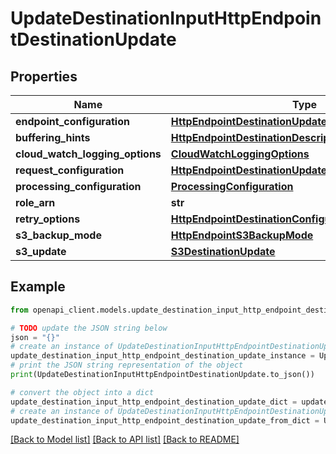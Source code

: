 # UpdateDestinationInputHttpEndpointDestinationUpdate


## Properties

Name | Type | Description | Notes
------------ | ------------- | ------------- | -------------
**endpoint_configuration** | [**HttpEndpointDestinationUpdateEndpointConfiguration**](HttpEndpointDestinationUpdateEndpointConfiguration.md) |  | [optional] 
**buffering_hints** | [**HttpEndpointDestinationDescriptionBufferingHints**](HttpEndpointDestinationDescriptionBufferingHints.md) |  | [optional] 
**cloud_watch_logging_options** | [**CloudWatchLoggingOptions**](CloudWatchLoggingOptions.md) |  | [optional] 
**request_configuration** | [**HttpEndpointDestinationUpdateRequestConfiguration**](HttpEndpointDestinationUpdateRequestConfiguration.md) |  | [optional] 
**processing_configuration** | [**ProcessingConfiguration**](ProcessingConfiguration.md) |  | [optional] 
**role_arn** | **str** |  | [optional] 
**retry_options** | [**HttpEndpointDestinationConfigurationRetryOptions**](HttpEndpointDestinationConfigurationRetryOptions.md) |  | [optional] 
**s3_backup_mode** | [**HttpEndpointS3BackupMode**](HttpEndpointS3BackupMode.md) |  | [optional] 
**s3_update** | [**S3DestinationUpdate**](S3DestinationUpdate.md) |  | [optional] 

## Example

```python
from openapi_client.models.update_destination_input_http_endpoint_destination_update import UpdateDestinationInputHttpEndpointDestinationUpdate

# TODO update the JSON string below
json = "{}"
# create an instance of UpdateDestinationInputHttpEndpointDestinationUpdate from a JSON string
update_destination_input_http_endpoint_destination_update_instance = UpdateDestinationInputHttpEndpointDestinationUpdate.from_json(json)
# print the JSON string representation of the object
print(UpdateDestinationInputHttpEndpointDestinationUpdate.to_json())

# convert the object into a dict
update_destination_input_http_endpoint_destination_update_dict = update_destination_input_http_endpoint_destination_update_instance.to_dict()
# create an instance of UpdateDestinationInputHttpEndpointDestinationUpdate from a dict
update_destination_input_http_endpoint_destination_update_from_dict = UpdateDestinationInputHttpEndpointDestinationUpdate.from_dict(update_destination_input_http_endpoint_destination_update_dict)
```
[[Back to Model list]](../README.md#documentation-for-models) [[Back to API list]](../README.md#documentation-for-api-endpoints) [[Back to README]](../README.md)


